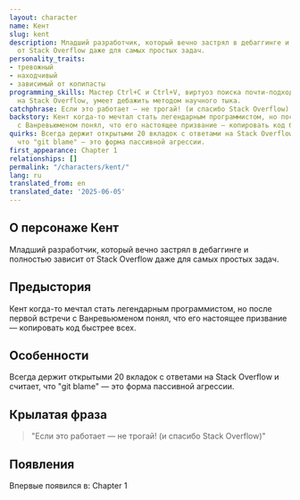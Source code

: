 ```yaml
---
layout: character
name: Кент
slug: kent
description: Младший разработчик, который вечно застрял в дебаггинге и полностью зависит
  от Stack Overflow даже для самых простых задач.
personality_traits:
- тревожный
- находчивый
- зависимый от копипасты
programming_skills: Мастер Ctrl+C и Ctrl+V, виртуоз поиска почти-подходящих решений
  на Stack Overflow, умеет дебажить методом научного тыка.
catchphrase: Если это работает — не трогай! (и спасибо Stack Overflow)
backstory: Кент когда-то мечтал стать легендарным программистом, но после первой встречи
  с Ванревьюменом понял, что его настоящее призвание — копировать код быстрее всех.
quirks: Всегда держит открытыми 20 вкладок с ответами на Stack Overflow и считает,
  что "git blame" — это форма пассивной агрессии.
first_appearance: Chapter 1
relationships: []
permalink: "/characters/kent/"
lang: ru
translated_from: en
translated_date: '2025-06-05'
---
```


## О персонаже Кент

Младший разработчик, который вечно застрял в дебаггинге и полностью зависит от Stack Overflow даже для самых простых задач.

## Предыстория

Кент когда-то мечтал стать легендарным программистом, но после первой встречи с Ванревьюменом понял, что его настоящее призвание — копировать код быстрее всех.

## Особенности

Всегда держит открытыми 20 вкладок с ответами на Stack Overflow и считает, что "git blame" — это форма пассивной агрессии.

## Крылатая фраза

> "Если это работает — не трогай! (и спасибо Stack Overflow)"

## Появления

Впервые появился в: Chapter 1

<!-- Chapter appearances will be tracked automatically -->
